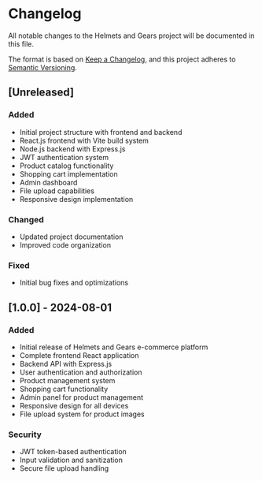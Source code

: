 # Changelog

All notable changes to the Helmets and Gears project will be documented in this file.

The format is based on [Keep a Changelog](https://keepachangelog.com/en/1.0.0/),
and this project adheres to [Semantic Versioning](https://semver.org/spec/v2.0.0.html).

## [Unreleased]

### Added
- Initial project structure with frontend and backend
- React.js frontend with Vite build system
- Node.js backend with Express.js
- JWT authentication system
- Product catalog functionality
- Shopping cart implementation
- Admin dashboard
- File upload capabilities
- Responsive design implementation

### Changed
- Updated project documentation
- Improved code organization

### Fixed
- Initial bug fixes and optimizations

## [1.0.0] - 2024-08-01

### Added
- Initial release of Helmets and Gears e-commerce platform
- Complete frontend React application
- Backend API with Express.js
- User authentication and authorization
- Product management system
- Shopping cart functionality
- Admin panel for product management
- Responsive design for all devices
- File upload system for product images

### Security
- JWT token-based authentication
- Input validation and sanitization
- Secure file upload handling
